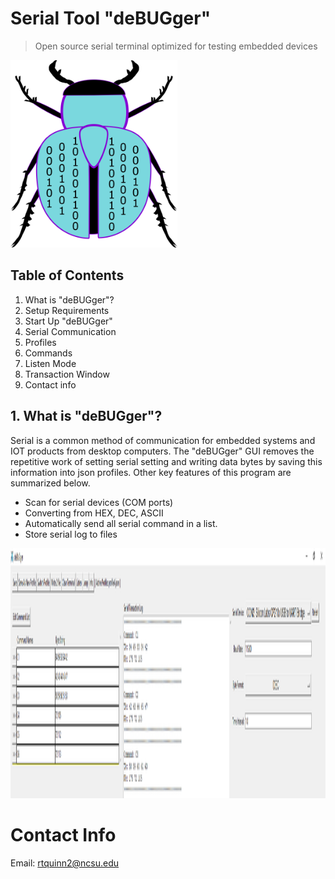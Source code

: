 # Serial Tool "deBUGger"
> Open source serial terminal optimized for testing embedded devices
<img src="Images/Bugger.png" height="300">

## Table of Contents
1. What is "deBUGger"?
3. Setup Requirements
4. Start Up "deBUGger"
5. Serial Communication
6. Profiles
7. Commands
8. Listen Mode
9. Transaction Window
8. Contact info

## 1. What is "deBUGger"?
Serial is a common method of communication for embedded systems and IOT products from desktop computers. The "deBUGger" GUI removes the repetitive work of setting serial setting and writing data bytes by saving this information into json profiles. Other key features of this program are summarized below.
- Scan for serial devices (COM ports)
- Converting from HEX, DEC, ASCII
- Automatically send all serial command in a list.
- Store serial log to files
<img src="Images/deBUGger_Example.png" height="400">



# Contact Info
Email: rtquinn2@ncsu.edu
